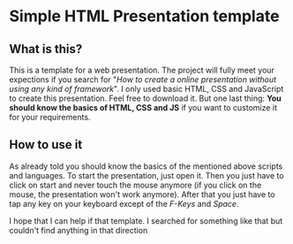 # Simple HTML Presentation template

## What is this?
This is a template for a web presentation. The project will fully meet your expections if you search for "_How to create a online presentation without using any kind of framework_". I only used basic HTML, CSS and JavaScript to create this presentation. Feel free to download it. 
But one last thing: **You should know the basics of HTML, CSS and JS** if you want to customize it for your requirements.

## How to use it
As already told you should know the basics of the mentioned above scripts and languages.
To start the presentation, just open it. Then you just have to click on start and never touch the mouse anymore (if you click on the mouse, the presentation won't work anymore). After that you just have to tap any key on your keyboard except of the _F-Keys_ and _Space_.


I hope that I can help if that template. I searched for something like that but couldn't find anything in that direction


